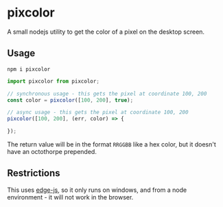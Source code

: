 # pixcolor
A small nodejs utility to get the color of a pixel on the desktop screen.

## Usage

`npm i pixcolor`

```js
import pixcolor from pixcolor;

// synchronous usage - this gets the pixel at coordinate 100, 200
const color = pixcolor([100, 200], true);

// async usage - this gets the pixel at coordinate 100, 200
pixcolor([100, 200], (err, color) => {

});
```

The return value will be in the format `RRGGBB` like a hex color, but it doesn't have an octothorpe prepended.

## Restrictions

This uses [edge-js](https://github.com/agracio/edge-js), so it only runs on windows, and from a node environment - it will not work in the browser.